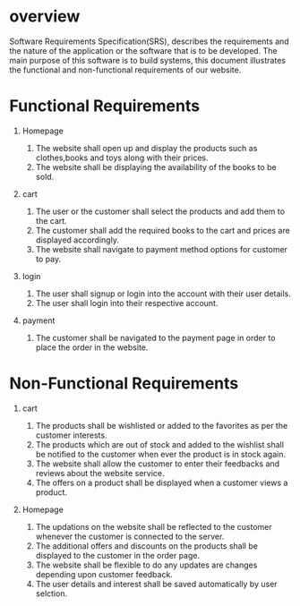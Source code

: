 # overview

Software Requirements Specification(SRS), describes the requirements and the nature of the application or the software that is to be developed. The main purpose of this software is to build systems, this document illustrates the functional and non-functional requirements of our website.

# Functional Requirements
1. Homepage

	 1. The website shall open up and display the products such as clothes,books and toys along with their prices.
	 2. The website shall be displaying the availability of the books to be sold.


2. cart 

	 1. The user or the customer shall select the products and add them to the cart.
	 2. The customer shall add the required books to the cart and prices are displayed accordingly.
	 3. The website shall navigate to payment method options for customer to pay.

3. login

	 1. The user shall signup or login into the account with their user details.
	 2. The user shall login into their respective account.

4. payment

	 1. The customer shall be navigated to the payment page in order to  place the order in the website.


# Non-Functional Requirements


1. cart

	 1. The products shall be wishlisted or added to the favorites as per the customer interests.
	 2. The products which are out of stock and added to the wishlist shall be notified to the customer when ever the product is in stock again.
	 3. The website shall allow the customer to enter their feedbacks and reviews about the website service.
	 4. The offers on a product shall be displayed when a customer views a product.

2. Homepage

	 1. The updations on the website shall be reflected to the customer whenever the customer is connected to the server.
	 2. The additional offers and discounts on the products shall be displayed to the customer in the order page.
	 3. The website shall be flexible to do any updates are changes depending upon customer feedback.
	 4. The user details and interest shall be saved automatically by user selction.
